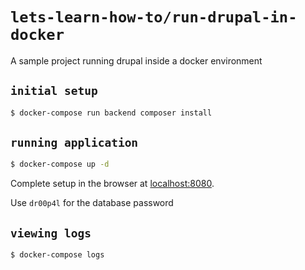 # `lets-learn-how-to/run-drupal-in-docker`
A sample project running drupal inside a docker environment

## `initial setup`

```bash
$ docker-compose run backend composer install
```

## `running application`

```bash
$ docker-compose up -d 
```

Complete setup in the browser at [localhost:8080](http://localhost:8080).

Use `dr00p4l` for the database password

## `viewing logs`

```bash
$ docker-compose logs
```
